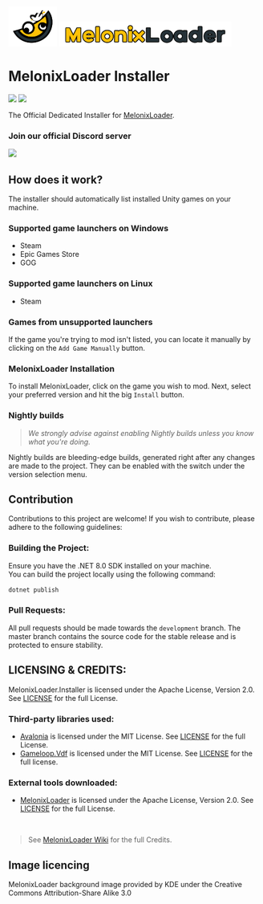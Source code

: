 <p>
  <a href="#"><img height=80 src="https://raw.githubusercontent.com/MelonixLoader/MelonixLoader.Installer/master/Resources/ML_Icon.png"></a>
  <a href="#"><img height=50 src="https://raw.githubusercontent.com/MelonixLoader/MelonixLoader.Installer/master/Resources/ML_Text.png"></a>
</p>

# MelonixLoader Installer
<a href="https://github.com/MelonixLoader/MelonixLoader.Installer/releases/latest/download/MelonixLoader.Installer.exe"><img src="https://img.shields.io/github/downloads/MelonixLoader/MelonixLoader.Installer/latest/MelonixLoader.Installer.exe?style=for-the-badge&label=Download%20Latest%20for%20Windows"></a>
<a href="https://github.com/MelonixLoader/MelonixLoader.Installer/releases/latest/download/MelonixLoader.Installer.Linux"><img src="https://img.shields.io/github/downloads/MelonixLoader/MelonixLoader.Installer/latest/MelonixLoader.Installer.Linux?style=for-the-badge&label=Download%20Latest%20for%20Linux"></a>

The Official Dedicated Installer for [MelonixLoader](https://github.com/MelonixLoader/MelonixLoader).

### Join our official Discord server
<a href="https://discord.gg/2Wn3N2P"><img src="https://img.shields.io/discord/663449315876012052?label=discord&style=for-the-badge&color=blueviolet"></a>

## How does it work?
The installer should automatically list installed Unity games on your machine.

### Supported game launchers on Windows
- Steam
- Epic Games Store
- GOG

### Supported game launchers on Linux
- Steam

### Games from unsupported launchers
If the game you're trying to mod isn't listed, you can locate it manually by clicking on the `Add Game Manually` button.

### MelonixLoader Installation
To install MelonixLoader, click on the game you wish to mod. Next, select your preferred version and hit the big `Install` button.

### Nightly builds
> *We strongly advise against enabling Nightly builds unless you know what you're doing.*

Nightly builds are bleeding-edge builds, generated right after any changes are made to the project. They can be enabled with the switch under the version selection menu.

## Contribution
Contributions to this project are welcome! If you wish to contribute, please adhere to the following guidelines:

### Building the Project:
Ensure you have the .NET 8.0 SDK installed on your machine.  
You can build the project locally using the following command:
```bash
dotnet publish
```

### Pull Requests:
All pull requests should be made towards the `development` branch.
The master branch contains the source code for the stable release and is protected to ensure stability.

## LICENSING & CREDITS:
MelonixLoader.Installer is licensed under the Apache License, Version 2.0. See [LICENSE](https://github.com/MelonixLoader/MelonixLoader.Installer/blob/master/LICENSE.md) for the full License.

### Third-party libraries used:
- [Avalonia](https://avaloniaui.net/) is licensed under the MIT License. See [LICENSE](https://github.com/AvaloniaUI/Avalonia/blob/master/licence.md) for the full License.
- [Gameloop.Vdf](https://github.com/shravan2x/Gameloop.Vdf) is licensed under the MIT License. See [LICENSE](https://github.com/shravan2x/Gameloop.Vdf/blob/master/LICENSE) for the full license.

### External tools downloaded:
- [MelonixLoader](https://github.com/MelonixLoader/MelonixLoader) is licensed under the Apache License, Version 2.0. See [LICENSE](https://github.com/MelonixLoader/MelonixLoader/blob/master/LICENSE.md) for the full License.

<br>

> See [MelonixLoader Wiki](https://Melonixwiki.xyz/#/credits) for the full Credits.
> 

## Image licencing

MelonixLoader background image provided by KDE under the Creative Commons Attribution-Share Alike 3.0 
